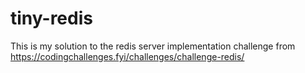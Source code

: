 # tiny-redis
This is my solution to the redis server implementation challenge from
https://codingchallenges.fyi/challenges/challenge-redis/
